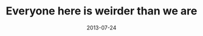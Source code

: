 ---
layout: base.njk
title : 'Everyone here is weirder than we are' 
view_title : 'Everyone here is weirder than we are' 
year : '2013' 
date : '2013-07-24' 
img_file : '/drawing/everyonehereisweirdedthanweare.png' 
html_file : 'everyonehereisweirdedthanweare' 
next_html : 'weareluckywhenwestayupallnight.html' 
year_order : '15' 
permalink : "title/{{html_file}}.html"
---